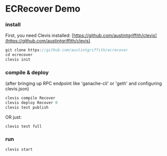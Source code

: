 # ECRecover Demo

### install

First, you need Clevis installed: [https://github.com/austintgriffith/clevis](https://github.com/austintgriffith/clevis)

```javascript
git clone https://github.com/austintgriffith/ecrecover
cd ecrecover
clevis init
```

### compile & deploy

(after bringing up RPC endpoint like 'ganache-cli' or 'geth' and configuring clevis.json)

```javascript
clevis compile Recover
clevis deploy Recover 0
clevis test publish
```

OR just:

```javscript
clevis test full
```

### run

```javascript
clevis start
```
